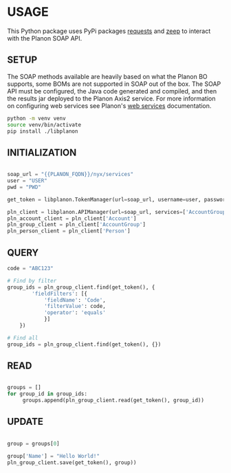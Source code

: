 # USAGE

This Python package uses PyPi packages [requests](https://pypi.org/project/requests/) and [zeep](https://pypi.org/project/zeep/]) to interact with the Planon SOAP API.

## SETUP

The SOAP methods available are heavily based on what the Planon BO supports, some BOMs are not supported in SOAP out of the box.  The SOAP API must be configured, the Java code generated and compiled, and then the results jar deployed to the Planon Axis2 service.  For more information on configuring web services see Planon's [web services](https://webhelp.planoncloud.com/en/index.html#page/Web%20Services/c_Introduction.html#) documentation.

```sh
python -m venv venv
source venv/bin/activate
pip install ./libplanon
```

## INITIALIZATION

```python

soap_url = "{{PLANON_FQDN}}/nyx/services"
user = "USER"
pwd = "PWD"

get_token = libplanon.TokenManager(url=soap_url, username=user, password=pwd, reference_date=None).get_token

pln_client = libplanon.APIManager(url=soap_url, services=['AccountGroup', 'Account', 'Person'])
pln_account_client = pln_client['Account']
pln_group_client = pln_client['AccountGroup']
pln_person_client = pln_client['Person']

```

## QUERY

```python
code = "ABC123"

# Find by filter
group_ids = pln_group_client.find(get_token(), {
        'fieldFilters': [{
            'fieldName': 'Code',
            'filterValue': code,
            'operator': 'equals'
            }]
    })

# Find all
group_ids = pln_group_client.find(get_token(), {})
```

## READ

```python

groups = []
for group_id in group_ids:
     groups.append(pln_group_client.read(get_token(), group_id))

```

## UPDATE

```python

group = groups[0]

group['Name'] = "Hello World!"
pln_group_client.save(get_token(), group))

```

